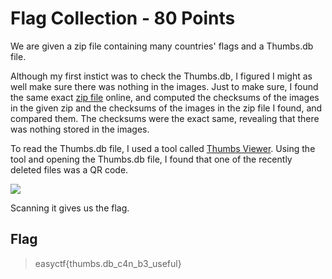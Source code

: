 # Flag Collection - 80 Points

We are given a zip file containing many countries' flags and a Thumbs.db file. 

Although my first instict was to check the Thumbs.db, I figured I might as well make sure there was nothing in the images. Just to make sure, I found the same exact [zip file](http://flags.fmcdn.net/data/flags-normal.zip) online, and computed the checksums of the images in the given zip and the checksums of the images in the zip file I found, and compared them. The checksums were the exact same, revealing that there was nothing stored in the images.

To read the Thumbs.db file, I used a tool called [Thumbs Viewer](https://thumbsviewer.github.io/). Using the tool and opening the Thumbs.db file, I found that one of the recently deleted files was a QR code.

![](https://raw.githubusercontent.com/VoidMercy/EasyCTF-Writeups-2017/master/forensics/Flag%20Collection/qrcode.PNG)

Scanning it gives us the flag.

## Flag
>easyctf{thumbs.db_c4n_b3_useful}

